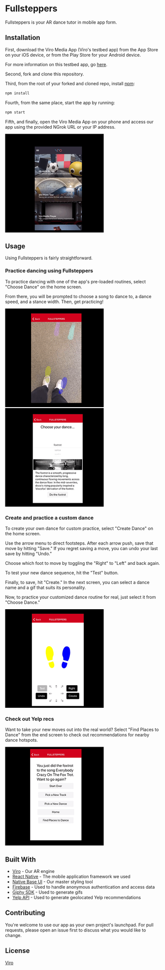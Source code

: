 # Fullsteppers

Fullsteppers is your AR dance tutor in mobile app form.

## Installation

First, download the Viro Media App (Viro's testbed app) from the App Store on your iOS device, or from the Play Store for your Android device.

For more information on this testbed app, go [here](https://docs.viromedia.com/docs/develop-with-viro).

Second, fork and clone this repository.

Third, from the root of your forked and cloned repo, install [npm](https://www.npmjs.com/):

```bash
npm install
```

Fourth, from the same place, start the app by running:

```bash
npm start
```

Fifth, and finally, open the Viro Media App on your phone and access our app using the provided NGrok URL or your IP address.

![opening viro](js/res/readmegifs/opening_viro.gif)

## Usage

Using Fullsteppers is fairly straightforward.

### Practice dancing using Fullsteppers

To practice dancing with one of the app's pre-loaded routines, select "Choose Dance" on the home screen.

From there, you will be prompted to choose a song to dance to, a dance speed, and a stance width. Then, get practicing!

![dance](js/res/readmegifs/dance.gif)
![select dance](js/res/readmegifs/select_dance.gif)

### Create and practice a custom dance

To create your own dance for custom practice, select "Create Dance" on the home screen.

Use the arrow menu to direct footsteps. After each arrow push, save that move by hitting "Save." If you regret saving a move, you can undo your last save by hitting "Undo."

Choose which foot to move by toggling the "Right" to "Left" and back again.

To test your new dance sequence, hit the "Test" button.

Finally, to save, hit "Create." In the next screen, you can select a dance name and a gif that suits its personality.

Now, to practice your customized dance routine for real, just select it from "Choose Dance."

![creating your dance](js/res/readmegifs/create.gif)

### Check out Yelp recs

Want to take your new moves out into the real world? Select "Find Places to Dance" from the end screen to check out recommendations for nearby dance hotspots.

![yelp recommendations](js/res/readmegifs/yelp.gif)

## Built With

- [Viro](https://docs.viromedia.com/docs/) - Our AR engine
- [React Native](https://facebook.github.io/react-native/) - The mobile application framework we used
- [Native Base UI](https://nativebase.io/) - Our master styling tool
- [Firebase](http://firebase.google.com/docs) - Used to handle anonymous authentication and access data
- [Giphy SDK](https://developers.giphy.com/) - Used to generate gifs
- [Yelp API](https://www.yelp.com/developers/documentation/v3) - Used to generate geolocated Yelp recommendations

## Contributing

You're welcome to use our app as your own project's launchpad. For pull requests, please open an issue first to discuss what you would like to change.

## License

[Viro](https://docs.viromedia.com/docs/license)
